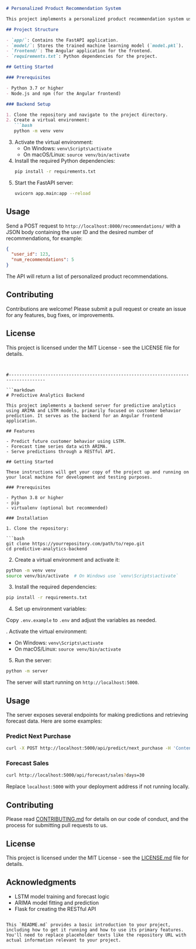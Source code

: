 ```markdown
# Personalized Product Recommendation System

This project implements a personalized product recommendation system using a machine learning model, with a FastAPI backend and an Angular frontend.

## Project Structure

- `app/`: Contains the FastAPI application.
- `model/`: Stores the trained machine learning model (`model.pkl`).
- `frontend/`: The Angular application for the frontend.
- `requirements.txt`: Python dependencies for the project.

## Getting Started

### Prerequisites

- Python 3.7 or higher
- Node.js and npm (for the Angular frontend)

### Backend Setup

1. Clone the repository and navigate to the project directory.
2. Create a virtual environment:
   ```bash
   python -m venv venv
   ```
3. Activate the virtual environment:
   - On Windows: `venv\Scripts\activate`
   - On macOS/Linux: `source venv/bin/activate`
4. Install the required Python dependencies:
   ```bash
   pip install -r requirements.txt
   ```
5. Start the FastAPI server:
   ```bash
   uvicorn app.main:app --reload
   ```

## Usage

Send a POST request to `http://localhost:8000/recommendations/` with a JSON body containing the user ID and the desired number of recommendations, for example:

```json
{
  "user_id": 123,
  "num_recommendations": 5
}
```

The API will return a list of personalized product recommendations.

## Contributing

Contributions are welcome! Please submit a pull request or create an issue for any features, bug fixes, or improvements.

## License

This project is licensed under the MIT License - see the LICENSE file for details.
```


#------------------------------------------------------------------------------------

```markdown
# Predictive Analytics Backend

This project implements a backend server for predictive analytics using ARIMA and LSTM models, primarily focused on customer behavior prediction. It serves as the backend for an Angular frontend application.

## Features

- Predict future customer behavior using LSTM.
- Forecast time series data with ARIMA.
- Serve predictions through a RESTful API.

## Getting Started

These instructions will get your copy of the project up and running on your local machine for development and testing purposes.

### Prerequisites

- Python 3.8 or higher
- pip
- virtualenv (optional but recommended)

### Installation

1. Clone the repository:

```bash
git clone https://yourrepository.com/path/to/repo.git
cd predictive-analytics-backend
```

2. Create a virtual environment and activate it:

```bash
python -m venv venv
source venv/bin/activate  # On Windows use `venv\Scripts\activate`
```

3. Install the required dependencies:

```bash
pip install -r requirements.txt
```

4. Set up environment variables:

Copy `.env.example` to `.env` and adjust the variables as needed.

. Activate the virtual environment:
   - On Windows: `venv\Scripts\activate`
   - On macOS/Linux: `source venv/bin/activate`

5. Run the server:

```bash
python -m server
```

The server will start running on `http://localhost:5000`.

## Usage

The server exposes several endpoints for making predictions and retrieving forecast data. Here are some examples:

### Predict Next Purchase

```bash
curl -X POST http://localhost:5000/api/predict/next_purchase -H 'Content-Type: application/json' -d '{"customer_id": 123}'
```

### Forecast Sales

```bash
curl http://localhost:5000/api/forecast/sales?days=30
```

Replace `localhost:5000` with your deployment address if not running locally.

## Contributing

Please read [CONTRIBUTING.md](CONTRIBUTING.md) for details on our code of conduct, and the process for submitting pull requests to us.

## License

This project is licensed under the MIT License - see the [LICENSE.md](LICENSE.md) file for details.

## Acknowledgments

- LSTM model training and forecast logic
- ARIMA model fitting and prediction
- Flask for creating the RESTful API

```

This `README.md` provides a basic introduction to your project, including how to get it running and how to use its primary features. You'll need to replace placeholder texts like the repository URL with actual information relevant to your project.